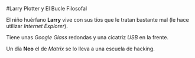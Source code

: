 #Larry Plotter y El Bucle Filosofal

El niño huérfano **Larry** vive con sus tíos que le tratan bastante mal
(le hace utilizar *Internet Explorer*).

Tiene unas *Google Glass* redondas y una cicatriz *USB* en la frente.

Un día **Neo** el de *Matrix* se lo lleva a una escuela de hacking.
